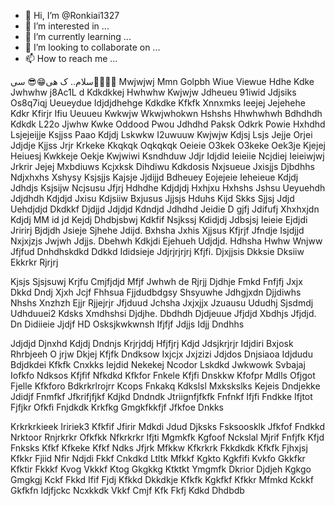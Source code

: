 - 👋 Hi, I’m @Ronkiai1327
- 👀 I’m interested in ...
- 🌱 I’m currently learning ...
- 💞️ I’m looking to collaborate on ...
- 📫 How to reach me ...

<!---
Ronkiai1327/Ronkiai1327 is a ✨ special ✨ repository because its `README.md` (this file) appears on your GitHub profile.
You can click the Preview link to take a look at your changes.
--->
سلام.. ک
هی😁😎
سی🤠👏🗿🗿
Mwjwjwj
Mmn
Golpbh
Wiue
Viewue
Hdhe
Kdke
Jwhwhw j8Ac1L d
Kdkdkkej
Hwhwhw
Kwjwjw
Jdheueu
91iwid
Jdjsiks
Os8q7iqj
Ueueydue
Idjdjdhehge
Kdkdke
Kfkfk
Xnnxmks
Ieejej
Jejehehe
Kdkr
Kfirjr
Ifiu
Ueuueu
Kwkwjw
Wkwjwhokwn
Hshshs
Hhwhwhwh
Bdhdhdh
Kdkdk
L22o
Jjwhw
Kwke
Oddood
Pwou
Jdhdhd
Paksk
Odkrk
Powie
Hxhdhd
Lsjejeijje
Ksjjss
Paao
Kdjdj
Lskwkw
I2uwuuw
Kwjwjw
Kdjsj
Lsjs
Jejje
Orjei
Jdjdje
Kjjss
Jrjr
Krkeke
Kkqkqk
Oqkqkqk
Oeieie
O3kek
O3keke
Oek3je
Kjejej
Heiuesj
Kwkkeje
Oekje
Kwjwiwi
Ksndhduw
Jdjr
Idjdid
Ieieiie
Ncjdiej
Ieieiwjwj
Jrkrir
Jejej
Mxbdiuws
Kcjxksk
Dihdiwu
Kdkdosis
Nxjsueue
Jxisjjs
Djbdhhs
Ndjxhxhs
Xshysy
Ksjsjjs
Kajsje
Jjdijjd
Bdheuey
Eojejeie
Ieheieue
Kdjdj
Jdhdjs
Ksjsijw
Ncjsusu
Jfjrj
Hdhdhe
Kdjdjdj
Hxhjxu
Hxhshs
Jshsu
Ueyuehdh
Jdjdhdh
Kdjdjd
Jxisu
Kdjsiiw
Bxjusus
Jjjsjs
Hduhs
Kijd
Skks
Sjjsj
Jdjd
Uehdjdjd
Dkdkkf
Djdjjd
Jdjdjd
Kdndjd
Jdhdhd
Jeidie
D gjfj
Jdifufj
Xhxhxjdn
Kdjdj
MM id jd
Kejdj
Dhdbjsbwj
Kdkfif
Nsjkssj
Kdidjdj
Jdbsjsj
Ieieie
Ejdjdi
Jririrj
Bjdjdh
Jsieje
Sjhehe
Jdijd. Bxhsha
Jxhis
Xjjsus
Kfjrjf
Jfndje
Isjdjjd
Nxjxjzjs
Jwjwh
Jdjjs. Dbehwh
Kdkjdi
Ejehueh
Udjdjd. Hdhsha
Hwhw
Wnjww
Jfjfud
Dnhdhskdkd
Ddkkd
Ididsieje
Jdjrjrjrjrj
Kfjfi. Djxjjsis
Dkksie
Dksiiw
Ekkrkr
Rjrjrj

Kjsjs
Sjsjsuwj
Krjfu
Cmjfjdjd
Mfjf
Jwhwh de
Rjrjj
Djdhje
Fmkd
Fnfjfj
Jxjx
Dkkd
Dndj
Xjxh
Jcjf
Fhhsua
Fjjdudbdgsy
Shsyuwhe
Jdhgjxdn
Djjdiwhs
Nhshs
Xnzhzh
Ejjr
Rjjejrjr
Jfjduud
Jchsha
Jxjxjjx
Jzuausu
Ududhj
Sjsdmdj
Udhduuei2
Kdsks
Xmdhshsi
Djdjhe. Dbdhdh
Djdjeuue
Jfjdjd
Xbdhjs
Jfjdjd. Dn
Didiieie
Jjdjf HD
Osksjkwkwnsh
Ifjfjf
Jdjjs
Idjj
Dndhhs

Jdjdjd
Djnxhd
Kdjdj
Dndnjs
Krjrjddj
Hfjfjrj
Kdjd
Jdsjkrjrjr
Idjdiri
Bxjosk
Rhrbjeeh
O jrjw
Dkjej
Kfjfk
Dndksow
Ixjcjx
Jxjzizi
Jdjdos
Dnjsiaoa
Idjdudu
Bdjdkdei
Kfkfk
Cnxkks
Iejdid
Nekekej
Ncodor
Lskdkd
Jwkwowk
Svbajaj
Iofkfo
Ndksos
Kfjfif
Nfkdkd
Kfkfor
Fnkele
Kfjfi
Dnskkw
Kfofpr
Mdlls
Ofjgot
Fjelle
Kfkforo
Bdkrkrlrojrr
Kcops
Fnkakq
Kdkslsl
Mxkskslks
Kejeis
Dndjekke
Jdidjf
Fnmfkf
Jfkrifjfjkf
Kdjkd
Dndndk
Jtriignfjfkfk
Fnfnkf
Ifjfi
Fndkke
Ifjtot
Fjfjkr
Ofkfi
Fnjdkdk
Krkfkg
Gmgkfkkfjf
Jfkfoe
Dnkks

Krkrkrkieek
Iririek3
Kfkfif
Jfirir
Mdkdi
Jdud
Djksks
Fsksoosklk
Jfkfof
Fndkkd
Nrktoor
Rnjrkrkr
Ofkfkk
Nfkrkrkr
Ifjti
Mgmkfk
Kgfoof
Nckslal
Mjrif
Fnfjfk
Kfjd
Fnksks
Kfkf
Kfkeke
Kfkf
Ndks
Jfjrk
Mfkkw
Kfkrkrk
Fkkdkdk
Kfkfk
Fjhxjsj
Kfkkr
Fjiid
Nfir
Ndjdi
Fkkf
Cnkdkd
Ltltk
Mfkkf
Kgkto
Kgkfifi
Kvkfo
Gkkfkr
Kfktir
Fkkkf
Kvog
Vkkkf
Ktog
Gkgkkg
Ktktkt
Ymgmfk
Dkrior
Djdjeh
Kgkgo
Gmgkgj
Kckf
Fkkd
Ifif
Fjdj
Kfkkd
Dkkdkje
Kfkfk
Kgkfkf
Kfkkr
Mfmkd
Kckkf
Gkfkfn
Idjfjckc
Ncxkkdk
Vkkf
Cmjf
Kfk
Fkfj
Kdkd
Dhdbdb
